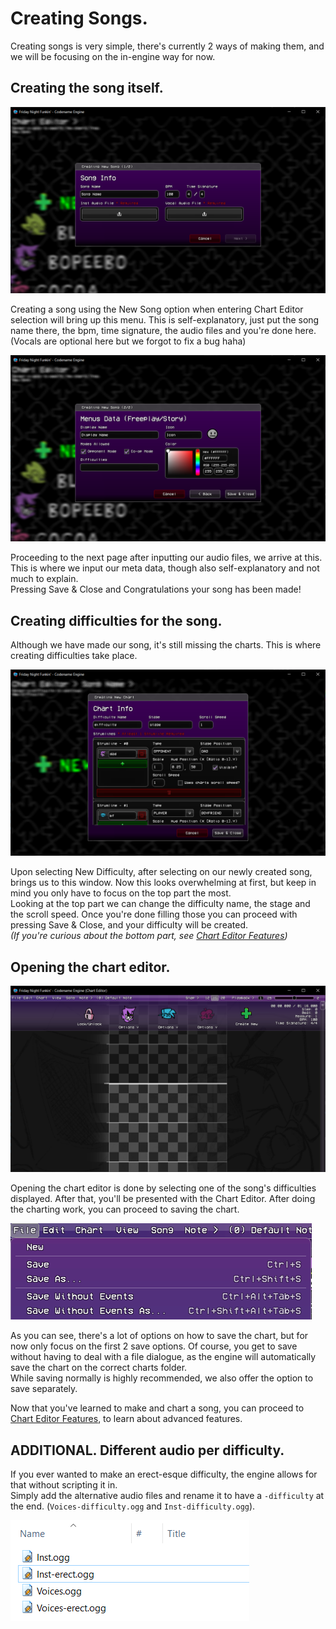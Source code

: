 # Creating Songs.

Creating songs is very simple, there's currently 2 ways of making them, and we will be focusing on the in-engine way for now.

## Creating the song itself.

<img src="./index.png"/>

Creating a song using the New Song option when entering Chart Editor selection will bring up this menu. This is self-explanatory, just put the song name there, the bpm, time signature, the audio files and you're done here.
(Vocals are optional here but we forgot to fix a bug haha)

<img src="./index-1.png"/>

Proceeding to the next page after inputting our audio files, we arrive at this. This is where we input our meta data, though also self-explanatory and not much to explain. <br>
Pressing Save & Close and Congratulations your song has been made!

## Creating difficulties for the song.

Although we have made our song, it's still missing the charts. This is where creating difficulties take place.

<img src="./index-2.png"/>

Upon selecting New Difficulty, after selecting on our newly created song, brings us to this window. Now this looks overwhelming at first, but keep in mind you only have to focus on the top part the most. <br> Looking at the top part we can change the difficulty name, the stage and the scroll speed. Once you're done filling those you can proceed with pressing Save & Close, and your difficulty will be created. <br> *(If you're curious about the bottom part, see <a href="./editor-features.md">Chart Editor Features</a>)*

## Opening the chart editor.

<img src="./index-3.png"/>

Opening the chart editor is done by selecting one of the song's difficulties displayed. After that, you'll be presented with the Chart Editor. After doing the charting work, you can proceed to saving the chart.

<img src="./index-4.png"/>

As you can see, there's a lot of options on how to save the chart, but for now only focus on the first 2 save options. Of course, you get to save without having to deal with a file dialogue, as the engine will automatically save the chart on the correct charts folder. <br> While saving normally is highly recommended, we also offer the option to save separately.

Now that you've learned to make and chart a song, you can proceed to <a href="./editor-features.md">Chart Editor Features</a>, to learn about advanced features.

## ADDITIONAL. Different audio per difficulty.

If you ever wanted to make an erect-esque difficulty, the engine allows for that without scripting it in. <br> Simply add the alternative audio files and rename it to have a ``-difficulty`` at the end. (``Voices-difficulty.ogg`` and ``Inst-difficulty.ogg``).

<img src="./index-5.png"/>